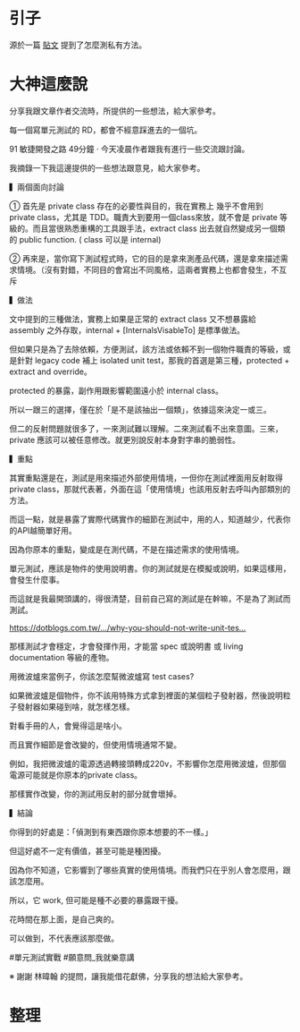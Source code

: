
# 引子

源於一篇 [貼文][1] 提到了怎麼測私有方法。

# 大神這麼說

分享我跟文章作者交流時，所提供的一些想法，給大家參考。

每一個寫單元測試的 RD，都會不經意踩進去的一個坑。

91 敏捷開發之路
49分鐘 · 
今天凌晨作者跟我有進行一些交流跟討論。

我摘錄一下我這邊提供的一些想法跟意見，給大家參考。

▍兩個面向討論

① 首先是 private class 存在的必要性與目的，我在實務上 幾乎不會用到 private class，尤其是 TDD。職責大到要用一個class來放，就不會是 private 等級的。而且當很熟悉重構的工具跟手法，extract class 出去就自然變成另一個類的 public function. ( class 可以是 internal)

② 再來是，當你寫下測試程式時，它的目的是拿來測產品代碼，還是拿來描述需求情境。（沒有對錯，不同目的會寫出不同風格，這兩者實務上也都會發生，不互斥

▍做法

文中提到的三種做法，實務上如果是正常的 extract class 又不想暴露給 assembly 之外存取，internal + [InternalsVisableTo] 是標準做法。

但如果只是為了去除依賴，方便測試，該方法或依賴不到一個物件職責的等級，或是針對 legacy code 補上 isolated unit test，那我的首選是第三種，protected + extract and override。

protected 的暴露，副作用跟影響範圍遠小於 internal class。

所以一跟三的選擇，僅在於「是不是該抽出一個類」，依據這來決定一或三。

但二的反射問題就很多了，一來測試難以理解。二來測試看不出來意圖。三來，private 應該可以被任意修改。就更別說反射本身對字串的脆弱性。

▍重點

其實重點還是在，測試是用來描述外部使用情境，一但你在測試裡面用反射取得private class，那就代表著，外面在這「使用情境」也該用反射去呼叫內部類別的方法。

而這一點，就是暴露了實際代碼實作的細節在測試中，用的人，知道越少，代表你的API越簡單好用。

因為你原本的重點，變成是在測代碼，不是在描述需求的使用情境。

單元測試，應該是物件的使用說明書。你的測試就是在模擬或說明，如果這樣用，會發生什麼事。

而這就是我最開頭講的，得很清楚，目前自己寫的測試是在幹嘛，不是為了測試而測試。

https://dotblogs.com.tw/…/why-you-should-not-write-unit-tes…

那樣測試才會穩定，才會發揮作用，才能當 spec 或說明書 或 living documentation 等級的產物。

用微波爐來當例子，你該怎麼幫微波爐寫 test cases?

如果微波爐是個物件，你不該用特殊方式拿到裡面的某個粒子發射器，然後說明粒子發射器如果碰到啥，就怎樣怎樣。

對看手冊的人，會覺得這是啥小。

而且實作細節是會改變的，但使用情境通常不變。

例如，我把微波爐的電源透過轉接頭轉成220v，不影響你怎麼用微波爐，但那個電源可能就是你原本的private class。

那樣實作改變，你的測試用反射的部分就會壞掉。

▍結論

你得到的好處是：「偵測到有東西跟你原本想要的不一樣。」

但這好處不一定有價值，甚至可能是種困擾。

因為你不知道，它影響到了哪些真實的使用情境。而我們只在乎別人會怎麼用，跟該怎麼用。

所以，它 work, 但可能是種不必要的暴露跟干擾。

花時間在那上面，是自己爽的。

可以做到，不代表應該那麼做。

#單元測試實戰
#願意問_我就樂意講

※ 謝謝 林暐翰 的提問，讓我能借花獻佛，分享我的想法給大家參考。

# 整理


[1]:https://ithelp.ithome.com.tw/articles/10210812?fbclid=IwAR2fCQwL5WgJB9QsAN9Vs6-8yMl8SaDBHIUoqdWmm6QwbuBwNl7pEn4AG3w "【C#】小知識 #9 : 解決私有內部類別單元測試問題:使用 internal + AssemblyInfo.cs 與 protected+繼承,另外補充負面教材:反射Invoke方式。"